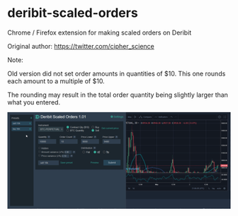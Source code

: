 # deribit-scaled-orders
Chrome / Firefox extension for making scaled orders on Deribit

Original author: https://twitter.com/cipher_science

Note:

Old version did not set order amounts in quantities of $10. This one rounds each amount to a multiple of $10.

The rounding may result in the total order quantity being slightly larger than what you entered.

![deribit-scaled-orders](screenshot.gif)
